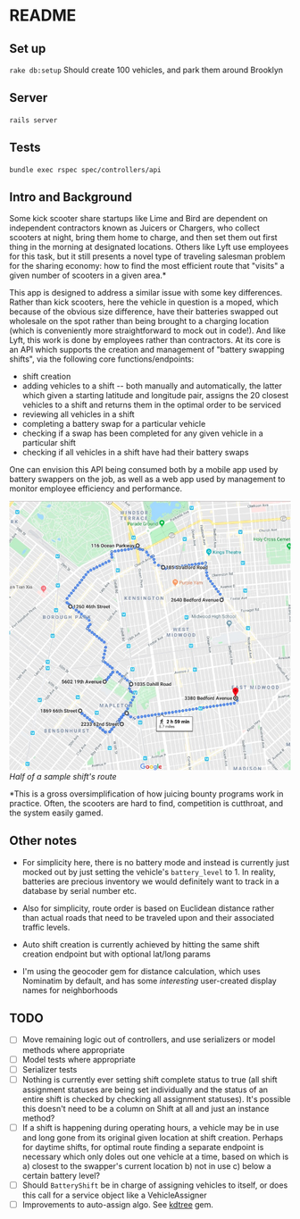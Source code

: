 # README

## Set up
`rake db:setup` Should create 100 vehicles, and park them around Brooklyn

## Server

`rails server`

## Tests

`bundle exec rspec spec/controllers/api`

## Intro and Background
Some kick scooter share startups like Lime and Bird are dependent on independent contractors
known as Juicers or Chargers, who collect scooters at night, bring them home to
charge, and then set them out first thing in the morning at designated
locations. Others like Lyft use employees for this task, but it still presents a
novel type of traveling salesman problem for the sharing economy: how to find
the most efficient route that "visits" a given number of scooters in a given area.\*

This app is designed to address a similar issue with some key differences.
Rather than kick scooters, here the vehicle in question is a moped, which because of
the obvious size difference, have their batteries swapped out wholesale on the
spot rather than being brought to a charging location (which is conveniently
more straightforward to mock out in code!). And like Lyft, this work
is done by employees rather than contractors. At its core is an API which
supports the creation and management of "battery swapping shifts", via the
following core functions/endpoints:

* shift creation
* adding vehicles to a shift -- both manually and automatically, the latter which given a
starting latitude and longitude pair, assigns the 20 closest vehicles to a shift and
returns them in the optimal order to be serviced
* reviewing all vehicles in a shift
* completing a battery swap for a particular vehicle
* checking if a swap has been completed for any given vehicle in a particular shift
* checking if all vehicles in a shift have had their battery
swaps

One can envision this API being consumed both by a mobile app used by
battery swappers on the job, as well as a web app used by management to monitor
employee efficiency and performance.

![Half of a sample shift's route](https://github.com/sarahduve/juice_on_wheels/blob/master/route.jpg?raw=true)  
_Half of a sample shift's route_

\*This is a gross oversimplification of how juicing bounty programs
  work in practice. Often, the scooters are hard to find, competition is
  cutthroat, and the system easily gamed.

## Other notes
* For simplicity here, there is no battery mode and instead is currently just mocked out by just setting the
vehicle's `battery_level` to 1. In reality, batteries are precious inventory we
would definitely want to track in a database by serial number etc.

* Also for simplicity, route order is based on Euclidean distance rather than
  actual roads that need to be traveled upon and their associated traffic
  levels.

* Auto shift creation is currently achieved by hitting the same shift creation endpoint
  but with optional lat/long params

* I'm using the geocoder gem for distance calculation, which uses Nominatim by
  default, and has some _interesting_ user-created display names for neighborhoods

## TODO
- [ ] Move remaining logic out of controllers, and use serializers or model
  methods where appropriate
- [ ] Model tests where appropriate
- [ ] Serializer tests
- [ ] Nothing is currently ever setting shift complete status to true (all shift
  assignment statuses are being set individually and the status of an entire shift is
  checked by checking all assignment statuses). It's possible this doesn't need to
  be a column on Shift at all and just an instance method?
- [ ] If a shift is happening during operating hours, a vehicle may be in use
  and long gone from its original given location at shift creation. Perhaps for
  daytime shifts, for optimal route finding a separate endpoint is necessary which only doles out one
  vehicle at a time, based on which is a) closest to the swapper's current
  location b) not in use c) below a certain battery level?
- [ ] Should `BatteryShift` be in charge of assigning vehicles to itself, or
  does this call for a service object like a VehicleAssigner
- [ ] Improvements to auto-assign algo. See [kdtree](https://github.com/gurgeous/kdtree) gem. 
